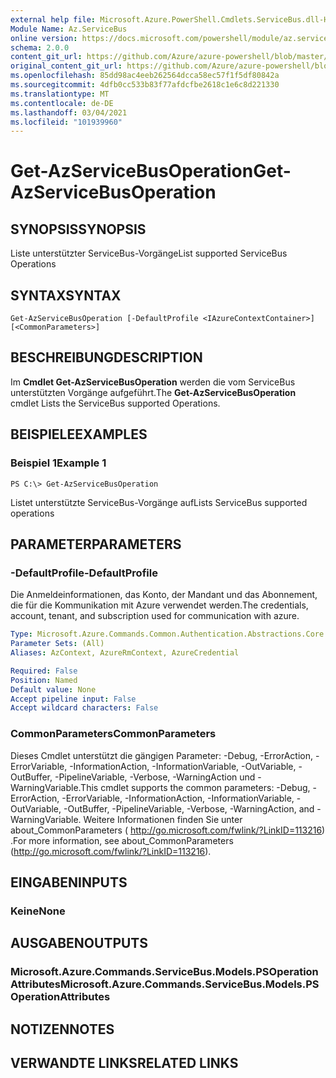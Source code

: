 ```yaml
---
external help file: Microsoft.Azure.PowerShell.Cmdlets.ServiceBus.dll-Help.xml
Module Name: Az.ServiceBus
online version: https://docs.microsoft.com/powershell/module/az.servicebus/get-azservicebusoperation
schema: 2.0.0
content_git_url: https://github.com/Azure/azure-powershell/blob/master/src/ServiceBus/ServiceBus/help/Get-AzServiceBusOperation.md
original_content_git_url: https://github.com/Azure/azure-powershell/blob/master/src/ServiceBus/ServiceBus/help/Get-AzServiceBusOperation.md
ms.openlocfilehash: 85dd98ac4eeb262564dcca58ec57f1f5df80842a
ms.sourcegitcommit: 4dfb0cc533b83f77afdcfbe2618c1e6c8d221330
ms.translationtype: MT
ms.contentlocale: de-DE
ms.lasthandoff: 03/04/2021
ms.locfileid: "101939960"
---
```

# <span data-ttu-id="aab41-101">Get-AzServiceBusOperation</span><span class="sxs-lookup"><span data-stu-id="aab41-101">Get-AzServiceBusOperation</span></span>

## <span data-ttu-id="aab41-102">SYNOPSIS</span><span class="sxs-lookup"><span data-stu-id="aab41-102">SYNOPSIS</span></span>
<span data-ttu-id="aab41-103">Liste unterstützter ServiceBus-Vorgänge</span><span class="sxs-lookup"><span data-stu-id="aab41-103">List supported ServiceBus Operations</span></span>

## <span data-ttu-id="aab41-104">SYNTAX</span><span class="sxs-lookup"><span data-stu-id="aab41-104">SYNTAX</span></span>

```
Get-AzServiceBusOperation [-DefaultProfile <IAzureContextContainer>] [<CommonParameters>]
```

## <span data-ttu-id="aab41-105">BESCHREIBUNG</span><span class="sxs-lookup"><span data-stu-id="aab41-105">DESCRIPTION</span></span>
<span data-ttu-id="aab41-106">Im **Cmdlet Get-AzServiceBusOperation** werden die vom ServiceBus unterstützten Vorgänge aufgeführt.</span><span class="sxs-lookup"><span data-stu-id="aab41-106">The **Get-AzServiceBusOperation** cmdlet Lists the ServiceBus supported Operations.</span></span>

## <span data-ttu-id="aab41-107">BEISPIELE</span><span class="sxs-lookup"><span data-stu-id="aab41-107">EXAMPLES</span></span>

### <span data-ttu-id="aab41-108">Beispiel 1</span><span class="sxs-lookup"><span data-stu-id="aab41-108">Example 1</span></span>
```
PS C:\> Get-AzServiceBusOperation
```

<span data-ttu-id="aab41-109">Listet unterstützte ServiceBus-Vorgänge auf</span><span class="sxs-lookup"><span data-stu-id="aab41-109">Lists ServiceBus supported operations</span></span>

## <span data-ttu-id="aab41-110">PARAMETER</span><span class="sxs-lookup"><span data-stu-id="aab41-110">PARAMETERS</span></span>

### <span data-ttu-id="aab41-111">-DefaultProfile</span><span class="sxs-lookup"><span data-stu-id="aab41-111">-DefaultProfile</span></span>
<span data-ttu-id="aab41-112">Die Anmeldeinformationen, das Konto, der Mandant und das Abonnement, die für die Kommunikation mit Azure verwendet werden.</span><span class="sxs-lookup"><span data-stu-id="aab41-112">The credentials, account, tenant, and subscription used for communication with azure.</span></span>

```yaml
Type: Microsoft.Azure.Commands.Common.Authentication.Abstractions.Core.IAzureContextContainer
Parameter Sets: (All)
Aliases: AzContext, AzureRmContext, AzureCredential

Required: False
Position: Named
Default value: None
Accept pipeline input: False
Accept wildcard characters: False
```

### <span data-ttu-id="aab41-113">CommonParameters</span><span class="sxs-lookup"><span data-stu-id="aab41-113">CommonParameters</span></span>
<span data-ttu-id="aab41-114">Dieses Cmdlet unterstützt die gängigen Parameter: -Debug, -ErrorAction, -ErrorVariable, -InformationAction, -InformationVariable, -OutVariable, -OutBuffer, -PipelineVariable, -Verbose, -WarningAction und -WarningVariable.</span><span class="sxs-lookup"><span data-stu-id="aab41-114">This cmdlet supports the common parameters: -Debug, -ErrorAction, -ErrorVariable, -InformationAction, -InformationVariable, -OutVariable, -OutBuffer, -PipelineVariable, -Verbose, -WarningAction, and -WarningVariable.</span></span> <span data-ttu-id="aab41-115">Weitere Informationen finden Sie unter about_CommonParameters ( http://go.microsoft.com/fwlink/?LinkID=113216) .</span><span class="sxs-lookup"><span data-stu-id="aab41-115">For more information, see about_CommonParameters (http://go.microsoft.com/fwlink/?LinkID=113216).</span></span>

## <span data-ttu-id="aab41-116">EINGABEN</span><span class="sxs-lookup"><span data-stu-id="aab41-116">INPUTS</span></span>

### <span data-ttu-id="aab41-117">Keine</span><span class="sxs-lookup"><span data-stu-id="aab41-117">None</span></span>

## <span data-ttu-id="aab41-118">AUSGABEN</span><span class="sxs-lookup"><span data-stu-id="aab41-118">OUTPUTS</span></span>

### <span data-ttu-id="aab41-119">Microsoft.Azure.Commands.ServiceBus.Models.PSOperationAttributes</span><span class="sxs-lookup"><span data-stu-id="aab41-119">Microsoft.Azure.Commands.ServiceBus.Models.PSOperationAttributes</span></span>

## <span data-ttu-id="aab41-120">NOTIZEN</span><span class="sxs-lookup"><span data-stu-id="aab41-120">NOTES</span></span>

## <span data-ttu-id="aab41-121">VERWANDTE LINKS</span><span class="sxs-lookup"><span data-stu-id="aab41-121">RELATED LINKS</span></span>
